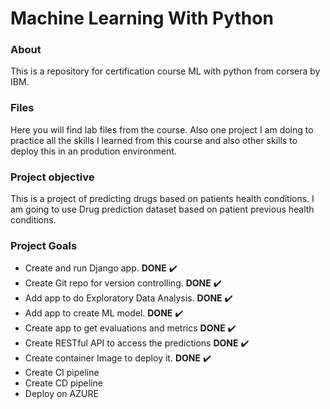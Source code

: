 # Machine Learning With Python

### About

This is a repository for certification course ML with python from corsera by IBM.

### Files

Here you will find lab files from the course. Also one project I am doing to practice all the skills I learned from this course and also other skills to deploy this in an prodution environment.

### Project objective

This is a project of predicting drugs based on patients health conditions. I am going to use Drug prediction dataset based on patient previous health conditions.

### Project Goals

- Create and run Django app.  **DONE** :heavy_check_mark:
- Create Git repo for version controlling.  **DONE** :heavy_check_mark:
- Add app to do Exploratory Data Analysis.  **DONE** :heavy_check_mark:
- Add app to create ML model.  **DONE** :heavy_check_mark:
- Create app to get evaluations and metrics **DONE** :heavy_check_mark:
- Create RESTful API to access the predictions **DONE** :heavy_check_mark:
- Create container Image to deploy it.  **DONE** :heavy_check_mark:
- Create CI pipeline
- Create CD pipeline
- Deploy on AZURE

